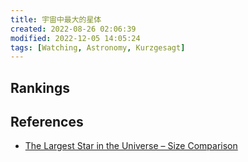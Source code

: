 ```yaml
---
title: 宇宙中最大的星体
created: 2022-08-26 02:06:39
modified: 2022-12-05 14:05:24
tags: [Watching, Astronomy, Kurzgesagt]
---
```


## Rankings

## References

- [The Largest Star in the Universe – Size Comparison](https://www.youtube.com/watch?v=3mnSDifDSxQ)
